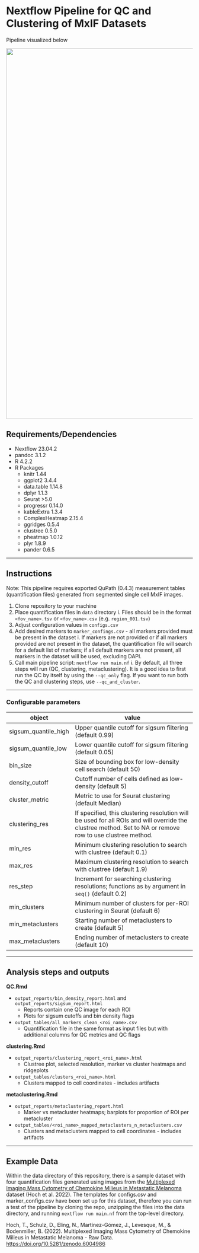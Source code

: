 # Nextflow Pipeline for QC and Clustering of MxIF Datasets

Pipeline visualized below

<img src="https://github.com/dimi-lab/mxif_clustering_pipeline/blob/main/images/mxif-pipeline.png" width="1000"/>

## Requirements/Dependencies

-   Nextflow 23.04.2
-   pandoc 3.1.2
-   R 4.2.2
-   R Packages
    -   knitr 1.44
    -   ggplot2 3.4.4
    -   data.table 1.14.8
    -   dplyr 1.1.3
    -   Seurat \>5.0
    -   progressr 0.14.0
    -   kableExtra 1.3.4
    -   ComplexHeatmap 2.15.4
    -   ggridges 0.5.4
    -   clustree 0.5.0
    -   pheatmap 1.0.12
    -   plyr 1.8.9
    -   pander 0.6.5

------------------------------------------------------------------------

## Instructions

Note: This pipeline requires exported QuPath (0.4.3) measurement tables (quantification files) generated from segmented single cell MxIF images.

1.  Clone repository to your machine
2.  Place quantification files in `data` directory
    i.  Files should be in the format `<fov_name>.tsv` or `<fov_name>.csv` (e.g. `region_001.tsv`)
3.  Adjust configuration values in `configs.csv`
4.  Add desired markers to `marker_confings.csv` - all markers provided must be present in the dataset
    i.  If markers are not provided or if all markers provided are not present in the dataset, the quantification file will search for a default list of markers; if all default markers are not present, all markers in the dataset will be used, excluding DAPI.
5.  Call main pipeline script: `nextflow run main.nf`
    i.  By default, all three steps will run (QC, clustering, metaclustering). It is a good idea to first run the QC by itself by using the `--qc_only` flag. If you want to run both the QC and clustering steps, use `--qc_and_cluster`.

------------------------------------------------------------------------

### Configurable parameters

| object               | value                                                                                                                                                     |
|-----------------|-------------------------------------------------------|
| sigsum_quantile_high | Upper quantile cutoff for sigsum filtering (default 0.99)                                                                                                 |
| sigsum_quantile_low  | Lower quantile cutoff for sigsum filtering (default 0.05)                                                                                                 |
| bin_size             | Size of bounding box for low-density cell search (default 50)                                                                                             |
| density_cutoff       | Cutoff number of cells defined as low-density (default 5)                                                                                                 |
| cluster_metric       | Metric to use for Seurat clustering (default Median)                                                                                                      |
| clustering_res       | If specified, this clustering resolution will be used for all ROIs and will override the clustree method. Set to NA or remove row to use clustree method. |
| min_res              | Minimum clustering resolution to search with clustree (default 0.1)                                                                                       |
| max_res              | Maximum clustering resolution to search with clustree (default 1.9)                                                                                       |
| res_step             | Increment for searching clustering resolutions; functions as `by` argument in `seq()` (default 0.2)                                                       |
| min_clusters         | Minimum number of clusters for per-ROI clustering in Seurat (default 6)                                                                                   |
| min_metaclusters     | Starting number of metaclusters to create (default 5)                                                                                                     |
| max_metaclusters     | Ending number of metaclusters to create (default 10)                                                                                                      |

------------------------------------------------------------------------

## Analysis steps and outputs

**QC.Rmd**

-   `output_reports/bin_density_report.html` and `output_reports/sigsum_report.html`
    -   Reports contain one QC image for each ROI
    -   Plots for sigsum cutoffs and bin density flags
-   `output_tables/all_markers_clean_<roi_name>.csv`
    -   Quantification file in the same format as input files but with additional columns for QC metrics and QC flags

**clustering.Rmd**

-   `output_reports/clustering_report_<roi_name>.html`
    -   Clustree plot, selected resolution, marker vs cluster heatmaps and ridgeplots
-   `output_tables/clusters_<roi_name>.html`
    -   Clusters mapped to cell coordinates - includes artifacts

**metaclustering.Rmd**

-   `output_reports/metaclustering_report.html`
    -   Marker vs metacluster heatmaps; barplots for proportion of ROI per metacluster
-   `output_tables/<roi_name>_mapped_metaclusters_n_metaclusters.csv`
    -   Clusters and metaclusters mapped to cell coordinates - includes artifacts

------------------------------------------------------------------------

## Example Data

Within the data directory of this repository, there is a sample dataset with four quantification files generated using images from the [Multiplexed Imaging Mass Cytometry of Chemokine Milieus in Metastatic Melanoma](https://zenodo.org/records/6004986) dataset (Hoch et al. 2022). The templates for configs.csv and marker_configs.csv have been set up for this dataset, therefore you can run a test of the pipeline by cloning the repo, unzipping the files into the data directory, and running `nextflow run main.nf` from the top-level directory.

Hoch, T., Schulz, D., Eling, N., Martínez-Gómez, J., Levesque, M., & Bodenmiller, B. (2022). Multiplexed Imaging Mass Cytometry of Chemokine Milieus in Metastatic Melanoma - Raw Data. <https://doi.org/10.5281/zenodo.6004986>
